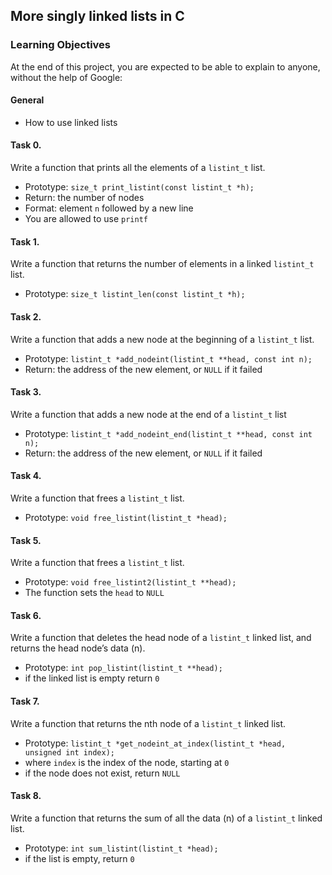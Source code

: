## More singly linked lists in C

### Learning Objectives

At the end of this project, you are expected to be able to explain to anyone, without the help of Google:

#### General

- How to use linked lists


#### Task 0.
Write a function that prints all the elements of a `listint_t` list.

- Prototype: `size_t print_listint(const listint_t *h);`
- Return: the number of nodes
- Format: element `n` followed by a new line
- You are allowed to use `printf`

#### Task 1.
Write a function that returns the number of elements in a linked `listint_t` list.

- Prototype: `size_t listint_len(const listint_t *h);`

#### Task 2.
Write a function that adds a new node at the beginning of a `listint_t` list.

- Prototype: `listint_t *add_nodeint(listint_t **head, const int n);`
- Return: the address of the new element, or `NULL` if it failed

#### Task 3.
Write a function that adds a new node at the end of a `listint_t` list

- Prototype: `listint_t *add_nodeint_end(listint_t **head, const int n);`
- Return: the address of the new element, or `NULL` if it failed

#### Task 4.
Write a function that frees a `listint_t` list.

- Prototype: `void free_listint(listint_t *head);`

#### Task 5.
Write a function that frees a `listint_t` list.

- Prototype: `void free_listint2(listint_t **head);`
- The function sets the `head` to `NULL`


#### Task 6.
Write a function that deletes the head node of a `listint_t` linked list, and returns the head node’s data (n).

- Prototype: `int pop_listint(listint_t **head);`
- if the linked list is empty return `0`

#### Task 7.
Write a function that returns the nth node of a `listint_t` linked list.

- Prototype: `listint_t *get_nodeint_at_index(listint_t *head, unsigned int index);`
- where `index` is the index of the node, starting at `0`
- if the node does not exist, return `NULL`

#### Task 8.
Write a function that returns the sum of all the data (n) of a `listint_t` linked list.

- Prototype: `int sum_listint(listint_t *head);`
- if the list is empty, return `0`
